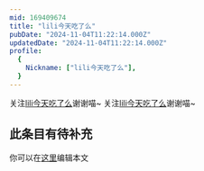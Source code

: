 ```yaml
---
mid: 169409674
title: "lili今天吃了么"
pubDate: "2024-11-04T11:22:14.000Z"
updatedDate: "2024-11-04T11:22:14.000Z"
profile:
  {
    Nickname: ["lili今天吃了么"],
  }
---
```


关注[lili今天吃了么](https://space.bilibili.com/169409674)谢谢喵~ 关注[lili今天吃了么](https://space.bilibili.com/169409674)谢谢喵~

## 此条目有待补充
你可以在[这里](https://github.com/Yuhanawa/VTuber.ICU/edit/master/src/content/v/lili今天吃了么/index.md)编辑本文
